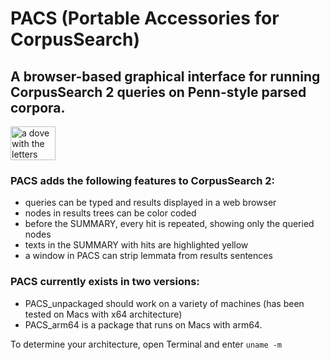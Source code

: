 # PACS (Portable Accessories for CorpusSearch)
## A browser-based graphical interface for running CorpusSearch 2 queries on Penn-style parsed corpora. 
<img width="72" height="54" alt="a dove with the letters PACS" src="https://github.com/user-attachments/assets/f9516edd-adbe-4406-90f2-f967bb52fdf0" />

### PACS adds the following features to CorpusSearch 2:

- queries can be typed and results displayed in a web browser
- nodes in results trees can be color coded 
- before the SUMMARY, every hit is repeated, showing only the queried nodes
- texts in the SUMMARY with hits are highlighted yellow 
- a window in PACS can strip lemmata from results sentences 

### PACS currently exists in two versions: 
- PACS_unpackaged should work on a variety of machines (has been tested on Macs with x64 architecture)
- PACS_arm64 is a package that runs on Macs with arm64.

To determine your architecture, open Terminal and enter `uname -m` 
